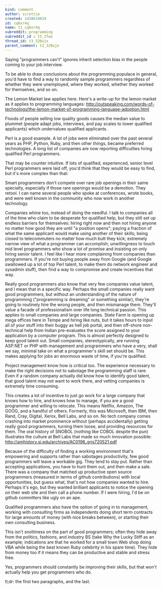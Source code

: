 ```yaml
---
kind: comment
author: scrottie
created: 1428610839
id: cq6xr4q
name: t1_cq6xr4q
subreddit: programming
subreddit_id : t5_2fwo
thread_id: t3_320ujx
parent_comment: t3_320ujx
---
```


Saying "programmers can't" ignores inherit selection bias in the people coming to your job interview.

To be able to draw conclusions about the programming populace in general, you'd have to find a way to randomly sample programmers regardless of whether they were unemployed, where they worked, whether they worked for themselves, and so on.

The Lemon Market law applies here.  Here's a write-up for the lemon market as it applies to programming languages:  http://outspeaking.com/words-of-technology/the-lemon-market-of-programming-language-adoption.html

Floods of people selling low quality goods causes the median value to plummet (people adapt jobs, interviews, and pay scales to lower qualified applicants) which undervalues qualified applicants.

Perl is a good example.  A lot of jobs were eliminated over the past several years as PHP, Python, Ruby, and then other things, became preferred technologies.  A long list of companies are now reporting difficulties hiring qualified Perl programmers.

That may be counter intuitive.  If lots of qualified, experienced, senior level Perl programmers were laid off, you'd think that they would be easy to find, but it's more complex than that:

Smart programmers don't compete over rare job openings in their same specialty, especially if those rare openings would be a demotion.  They retool.  I can name several people who spoke at conferences, wrote books, and were well known in the community who now work in another technology.

Companies whine too, instead of doing the needful.  I talk to companies all of the time who claim to be desperate for qualified help, but they still set up endless barriers for themselves:  hiring right now and then not hiring anyone no matter how good they are until "a position opens"; paying a fraction of what the same applicant would make using another of their skills; being closed to telecommuters no matter how much butt they kick; extremely narrow view of what a programmer can accomplish; unwillingness to touch mid level programmers who show a lot of promise and insisting on only hiring senior talent.  I feel like I hear more complaining from companies than programmers.  If you're not buying people away from Google (and Google swallowed up a lot of top Perl talent, to make them do network engineer and sysadmin stuff), then find a way to compromise and create incentives that way.

Really good programmers also know that very few companies value talent, and I mean that in a specific way.  Perhaps the small companies really want good programmers, but without an understanding of the nature of programming ("programming is dreaming" or something similar), they're going to routinely hire the wrong people, and then mismanage them.  They'll value a facade of professionalism over life long technical passion.  This applies to small companies and large companies.  State Farm is opening up mega offices here in Tempe and hiring like nuts, but it takes hours to input all of your stuff into their buggy as hell job portal, and then off-shore non-technical help from Indian pre-evaluates the score assigned to your application by a computer program.  This is almost perfectly designed to keep good talent out.  Small companies, stereotypically, are running ASP.NET or PHP with management and programmers who have a very, shall we say, minimal take on what a programmer's skill set should be.  This makes applying for jobs an enormous waste of time, if you're qualified.

Project management know how is critical too.  The experience necessary to make the right decisions not to sabotage the programming staff is rare.  Even if a random company actually did know how to identify good talent, that good talent may not want to work there, and vetting companies is extremely time consuming.

This creates a lot of incentive to just go work for a large company that knows how to hire, and knows how to manage, if you are a good programmer and willing to relocate.  This means Netflix, Amazon, The GOOG, and a handful of others.  Formerly, this was Microsoft, then IBM, then Rand, Cray, Digital, Xerox, Bell Labs, and so on.  No tech company comes crashing into market prominence without (perhaps accidentally) getting really good programmers, turning them loose, and providing resources for them.  The oral history of SNOBOL (nothing like COBOL despite the pun) illustrates the culture at Bell Labs that made so much innovation possible:  http://amhistory.si.edu/archives/AC0196_gris720521.pdf

Because of the difficulty of finding a working environment that's empowering and supports rather than sabotages productivity, few good programmers will leave a workable gig.  They tend to stay put.  Rather than accepting applications, you have to hunt them out, and then make a sale.  There was a company that matched up productive open source programmers (measured in terms of github contributions) with local opportunities, but guess what, that's not how companies wanted to hire.  Perhaps it's ego, but they wanted brilliant applicants to notice the opening on their web site and then call a phone number.  If I were hiring, I'd be on github committers like ugly on an ape.

Qualified programmers also have the option of going in to management, working with consulting firms as independents doing short term contracts for large amounts of money (with nice breaks between), or starting their own consulting business.

This isn't snottiness on the part of good programmers; often they hide away from the politics, fashions, and industry BS (take Why the Lucky Stiff as an example; indications are that he worked for a small town Web shop doing VBA while being the best known Ruby celebrity in his spare time).  They hide from money too if it means they can be productive and stable and stress free.

Yes, programmers should constantly be improving their skills, but that won't actually help you get programmers who do.

tl;dr:  the first two paragraphs, and the last.
